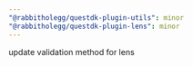 ```yaml
---
"@rabbitholegg/questdk-plugin-utils": minor
"@rabbitholegg/questdk-plugin-lens": minor
---
```


update validation method for lens
